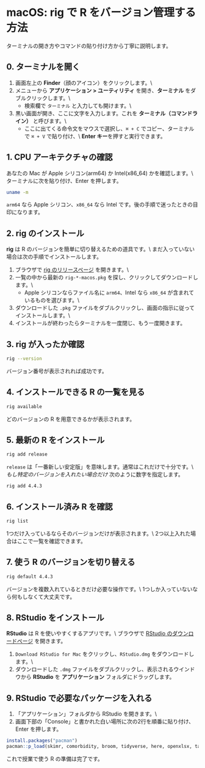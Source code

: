 # macOS: rig で R をバージョン管理する方法

ターミナルの開き方やコマンドの貼り付け方から丁寧に説明します。

## 0. ターミナルを開く

1. 画面左上の **Finder**（顔のアイコン）をクリックします。\\
2. メニューから **アプリケーション > ユーティリティ** を開き、**ターミナル** をダブルクリックします。\\
   - 検索欄で `ターミナル` と入力しても開けます。\\
3. 黒い画面が開き、ここに文字を入力します。これを **ターミナル（コマンドライン）** と呼びます。\\
   - ここに出てくる命令文をマウスで選択し、`⌘ + C` でコピー、ターミナルで `⌘ + V` で貼り付け、\\
     **Enter キー**を押すと実行できます。

## 1. CPU アーキテクチャの確認

あなたの Mac が Apple シリコン(arm64) か Intel(x86_64) かを確認します。\\
ターミナルに次を貼り付け、Enter を押します。

```bash
uname -m
```

`arm64` なら Apple シリコン、`x86_64` なら Intel です。後の手順で迷ったときの目印になります。

## 2. rig のインストール

**rig** は R のバージョンを簡単に切り替えるための道具です。\\
まだ入っていない場合は次の手順でインストールします。

1. ブラウザで [rig のリリースページ](https://github.com/r-lib/rig/releases) を開きます。\\
2. 一覧の中から最新の `rig-*-macos.pkg` を探し、クリックしてダウンロードします。\\
   - Apple シリコンならファイル名に `arm64`、Intel なら `x86_64` が含まれているものを選びます。\\
3. ダウンロードした `.pkg` ファイルをダブルクリックし、画面の指示に従ってインストールします。\\
4. インストールが終わったらターミナルを一度閉じ、もう一度開きます。

## 3. rig が入ったか確認

```bash
rig --version
```

バージョン番号が表示されれば成功です。

## 4. インストールできる R の一覧を見る

```bash
rig available
```

どのバージョンの R を用意できるかが表示されます。

## 5. 最新の R をインストール

```bash
rig add release
```

`release` は「一番新しい安定版」を意味します。通常はこれだけで十分です。\\
*もし特定のバージョンを入れたい場合だけ* 次のように数字を指定します。

```bash
rig add 4.4.3
```

## 6. インストール済み R を確認

```bash
rig list
```

1つだけ入っているならそのバージョンだけが表示されます。\\
2つ以上入れた場合はここで一覧を確認できます。

## 7. 使う R のバージョンを切り替える

```bash
rig default 4.4.3
```

バージョンを複数入れているときだけ必要な操作です。\\
1つしか入っていないなら何もしなくて大丈夫です。

## 8. RStudio をインストール

**RStudio** は R を使いやすくするアプリです。\\
ブラウザで [RStudio のダウンロードページ](https://posit.co/download/rstudio-desktop/) を開きます。

1. `Download RStudio for Mac` をクリックし、`RStudio.dmg` をダウンロードします。\\
2. ダウンロードした `.dmg` ファイルをダブルクリックし、表示されるウインドウから **RStudio** を **アプリケーション** フォルダにドラッグします。

## 9. RStudio で必要なパッケージを入れる

1. 「アプリケーション」フォルダから RStudio を開きます。\\
2. 画面下部の「Console」と書かれた白い場所に次の2行を順番に貼り付け、Enter を押します。

```r
install.packages("pacman")
pacman::p_load(skimr, comorbidity, broom, tidyverse, here, openxlsx, tableone)
```

これで授業で使う R の準備は完了です。
